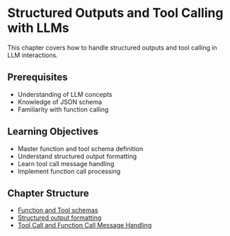 # Structured Outputs and Tool Calling with LLMs

This chapter covers how to handle structured outputs and tool calling in LLM interactions.

## Prerequisites

- Understanding of LLM concepts
- Knowledge of JSON schema
- Familiarity with function calling

## Learning Objectives

- Master function and tool schema definition
- Understand structured output formatting
- Learn tool call message handling
- Implement function call processing

## Chapter Structure

* [Function and Tool schemas](/structured-outputs-and-tool-calling-with-llms/function-and-tool-schemas.html)
* [Structured output formatting](/structured-outputs-and-tool-calling-with-llms/structured-output-formatting.html)
* [Tool Call and Function Call Message Handling](/structured-outputs-and-tool-calling-with-llms/tool-call-and-function-call-message-handling.html)
